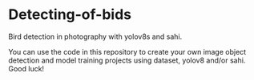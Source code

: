 # Detecting-of-bids
 Bird detection in photography with yolov8s and sahi.
 
You can use the code in this repository to create your own image object detection and model training projects using dataset, yolov8 and/or sahi.
Good luck!
